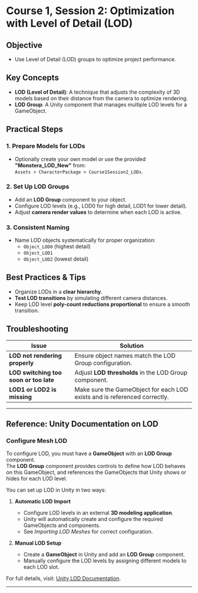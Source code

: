 # Course 1, Session 2: Optimization with Level of Detail (LOD)

## Objective
- Use Level of Detail (LOD) groups to optimize project performance.

## Key Concepts
- **LOD (Level of Detail)**: A technique that adjusts the complexity of 3D models based on their distance from the camera to optimize rendering.
- **LOD Group**: A Unity component that manages multiple LOD levels for a GameObject.

## Practical Steps

### 1. Prepare Models for LODs
- Optionally create your own model or use the provided **"Monstera_LOD_New"** from:  
  `Assets > CharacterPackage > Course1Session2_LODs`.

### 2. Set Up LOD Groups
- Add an **LOD Group** component to your object.
- Configure LOD levels (e.g., LOD0 for high detail, LOD1 for lower detail).
- Adjust **camera render values** to determine when each LOD is active.

### 3. Consistent Naming
- Name LOD objects systematically for proper organization:
  - `Object_LOD0` (highest detail)
  - `Object_LOD1`
  - `Object_LOD2` (lowest detail)

## Best Practices & Tips
- Organize LODs in a **clear hierarchy**.
- **Test LOD transitions** by simulating different camera distances.
- Keep LOD level **poly-count reductions proportional** to ensure a smooth transition.

## Troubleshooting
| Issue | Solution |
|--------|----------|
| **LOD not rendering properly** | Ensure object names match the LOD Group configuration. |
| **LOD switching too soon or too late** | Adjust **LOD thresholds** in the LOD Group component. |
| **LOD1 or LOD2 is missing** | Make sure the GameObject for each LOD exists and is referenced correctly. |

---

## Reference: Unity Documentation on LOD

### Configure Mesh LOD
To configure LOD, you must have a **GameObject** with an **LOD Group** component.  
The **LOD Group** component provides controls to define how LOD behaves on this GameObject, and references the GameObjects that Unity shows or hides for each LOD level.

You can set up LOD in Unity in two ways:

1. **Automatic LOD Import**  
   - Configure LOD levels in an external **3D modeling application**.  
   - Unity will automatically create and configure the required GameObjects and components.
   - See *Importing LOD Meshes* for correct configuration.

2. **Manual LOD Setup**  
   - Create a **GameObject** in Unity and add an **LOD Group** component.
   - Manually configure the LOD levels by assigning different models to each LOD slot.

For full details, visit: [Unity LOD Documentation](https://docs.unity3d.com/Manual/LevelOfDetail.html).

---

